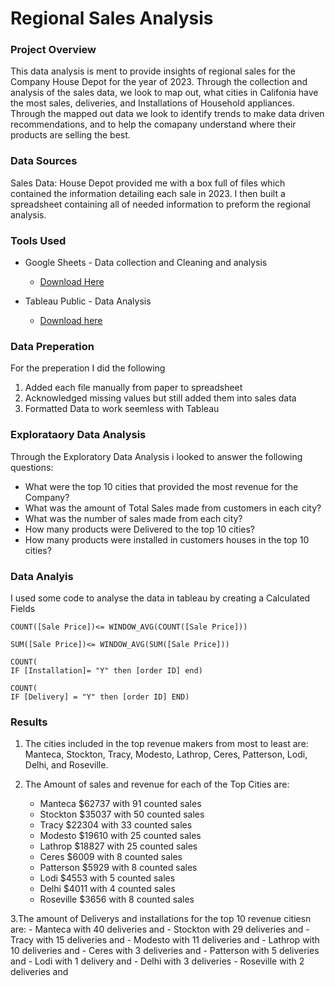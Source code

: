 # Regional Sales Analysis

### Project Overview

This data analysis is ment to provide insights of regional sales for the Company House Depot for the year of 2023. Through the collection and analysis of the sales data, we look to map out, what cities in Califonia have the most sales, deliveries, and Installations of Household appliances. Through the mapped out data we look to identify trends to make data driven recommendations, and to help the comapany understand where their products are selling the best.

### Data Sources

Sales Data: House Depot provided me with a box full of files which contained the information detailing each sale in 2023. I then built a spreadsheet containing all of needed information to preform the regional analysis. 

### Tools Used

- Google Sheets - Data collection and Cleaning and analysis
   - [Download Here](https://github.com/BrandonDuenas/House-Depot-Sales-by-Region/blob/main/House%20Depot%20Regional%20-%20Sheet1.csv)

- Tableau Public - Data Analysis
   - [Download here](https://public.tableau.com/views/HousedepotsalesbyRegion/Dashboard1?:language=en-US&:sid=&:redirect=auth&:display_count=n&:origin=viz_share_link)

### Data Preperation

For the preperation I did the following
1. Added each file manually from paper to spreadsheet
2. Acknowledged missing values but still added them into sales data
3. Formatted Data to work seemless with Tableau
   
### Explorataory Data Analysis

Through the Exploratory Data Analysis i looked to answer the following questions:

- What were the top 10 cities that provided the most revenue for the Company?
- What was the amount of Total Sales made from customers in each city?
- What was the number of sales made from each city?
- How many products were Delivered to the top 10 cities?
- How many products were installed in customers houses in the top 10 cities?

### Data Analyis

I used some code to analyse the data in tableau by creating a Calculated Fields
   ``` Tableau
COUNT([Sale Price])<= WINDOW_AVG(COUNT([Sale Price]))
```
  ``` Tableau
SUM([Sale Price])<= WINDOW_AVG(SUM([Sale Price]))
```
``` Tableau
COUNT(
IF [Installation]= "Y" then [order ID] end)
```
``` Tableau
COUNT(
IF [Delivery] = "Y" then [order ID] END)
```

### Results

1. The cities included in the top revenue makers from most to least are:  Manteca, Stockton, Tracy, Modesto, Lathrop, Ceres, Patterson, Lodi, Delhi, and Roseville.

2. The Amount of sales and revenue for each of the Top Cities are:
      - Manteca $62737 with 91 counted sales
      - Stockton $35037 with 50 counted sales
      - Tracy $22304 with 33 counted sales
      - Modesto $19610 with 25 counted sales
      - Lathrop $18827 with 25 counted sales
      - Ceres $6009 with 8 counted sales
      - Patterson $5929 with 8 counted sales
      - Lodi $4553 with 5 counted sales
      - Delhi $4011 with 4 counted sales
      - Roseville $3656 with 8 counted sales

3.The amount of Deliverys and installations for the top 10 revenue citiesn are:
      - Manteca with 40 deliveries and 
      - Stockton with 29 deliveries and 
      - Tracy with 15 deliveries and
      - Modesto with 11 deliveries and
      - Lathrop with 10 deliveries and
      - Ceres with 3 deliveries and
      - Patterson with 5 deliveries and
      - Lodi with 1 delivery and 
      - Delhi with 3 deliveries
      - Roseville with 2 deliveries and



